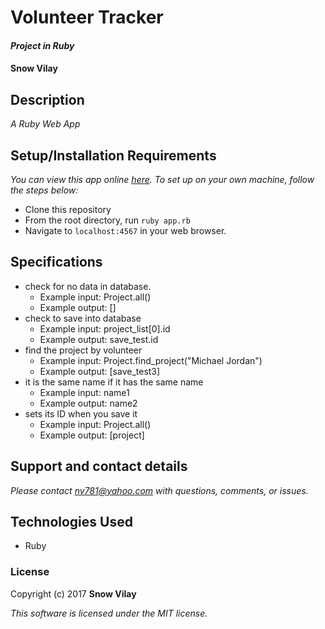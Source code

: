 # Volunteer Tracker

#### _Project in Ruby_

#### Snow Vilay

## Description

_A Ruby Web App_

## Setup/Installation Requirements

_You can view this app online [here](). To set up on your own machine, follow the steps below:_

* Clone this repository
* From the root directory, run ```ruby app.rb```
* Navigate to ```localhost:4567``` in your web browser.

## Specifications

* check for no data in database.
  * Example input: Project.all()
  * Example output: []
* check to save into database
  * Example input: project_list[0].id
  * Example output: save_test.id
* find the project by volunteer
  * Example input: Project.find_project("Michael Jordan")
  * Example output: [save_test3]
* it is the same name if it has the same name
  * Example input: name1
  * Example output: name2
* sets its ID when you save it
  * Example input: Project.all()
  * Example output: [project]


## Support and contact details

_Please contact [nv781@yahoo.com]() with questions, comments, or issues._

## Technologies Used

* Ruby

### License

Copyright (c) 2017 **Snow Vilay**

*This software is licensed under the MIT license.*
